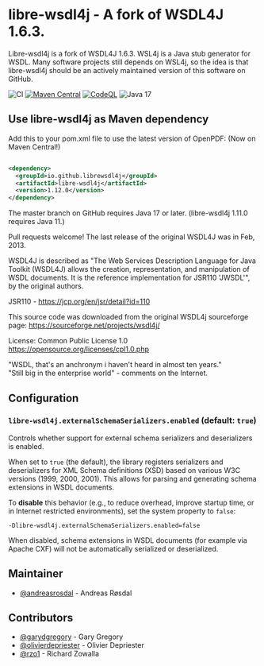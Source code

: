 # libre-wsdl4j - A fork of WSDL4J 1.6.3.

Libre-wsdl4j is a fork of WSDL4J 1.6.3. WSL4j is a Java stub generator for WSDL. Many software projects still depends on WSL4j, so the idea is that libre-wsdl4j should be an actively maintained version of this software on GitHub.

![CI](https://github.com/librewsdl4j/libre-wsdl4j/actions/workflows/maven.yml/badge.svg) 
[![Maven Central](https://maven-badges.herokuapp.com/maven-central/io.github.librewsdl4j/libre-wsdl4j/badge.svg)](https://maven-badges.herokuapp.com/maven-central/io.github.librewsdl4j/libre-wsdl4j)
[![CodeQL](https://github.com/librewsdl4j/libre-wsdl4j/actions/workflows/codeql.yml/badge.svg)](https://github.com/librewsdl4j/libre-wsdl4j/actions/workflows/codeql.yml)
![Java 17](https://img.shields.io/badge/Java-17-blue?logo=java&logoColor=white)  

## Use libre-wsdl4j as Maven dependency

Add this to your pom.xml file to use the latest version of OpenPDF: (Now on Maven Central!)

```xml

<dependency>
  <groupId>io.github.librewsdl4j</groupId>
  <artifactId>libre-wsdl4j</artifactId>
  <version>1.12.0</version>
</dependency> 
```

The master branch on GitHub requires Java 17 or later.  (libre-wsdl4j 1.11.0 requires Java 11.)

Pull requests welcome! The last release of the original WSDL4J was in Feb, 2013.

WSDL4J is described as "The Web Services Description Language for Java Toolkit (WSDL4J) allows the creation, representation, and manipulation of WSDL documents. It is the reference implementation for JSR110 'JWSDL'", by the original authors.

JSR110 - https://jcp.org/en/jsr/detail?id=110

This source code was downloaded from the original WSDL4j sourceforge page:  https://sourceforge.net/projects/wsdl4j/

License: Common Public License 1.0 
https://opensource.org/licenses/cpl1.0.php


 
 
   "WSDL, that's an anchronym i haven't heard in almost ten years."  
   "Still big in the enterprise world" - comments on the Internet. 

## Configuration

### `libre-wsdl4j.externalSchemaSerializers.enabled` (default: `true`)

Controls whether support for external schema serializers and deserializers is enabled.

When set to `true` (the default), the library registers serializers and deserializers for XML Schema definitions (XSD) based on various W3C versions (1999, 2000, 2001). This allows for parsing and generating schema extensions in WSDL documents.

To **disable** this behavior (e.g., to reduce overhead, improve startup time, or in Internet restricted environments), set the system property to `false`:

```
-Dlibre-wsdl4j.externalSchemaSerializers.enabled=false
```

When disabled, schema extensions in WSDL documents (for example via Apache CXF) will not be automatically serialized or deserialized.

## Maintainer  ##
* [@andreasrosdal](https://github.com/andreasrosdal) - Andreas Røsdal

## Contributors  ##
* [@garydgregory](https://github.com/garydgregory) - Gary Gregory
* [@olivierdepriester](https://github.com/olivierdepriester) - Olivier Depriester
* [@rzo1](https://github.com/rzo1) - Richard Zowalla
